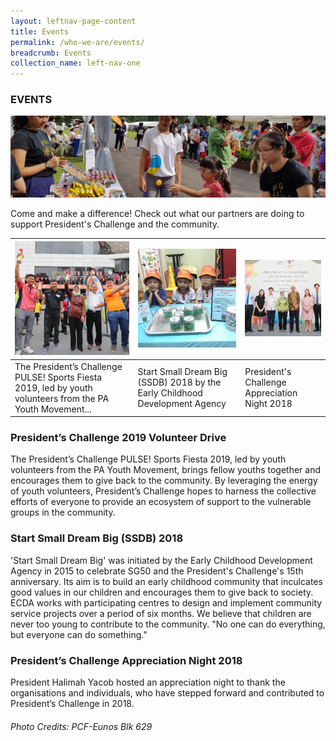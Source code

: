 ```yaml
---
layout: leftnav-page-content
title: Events
permalink: /who-we-are/events/
breadcrumb: Events
collection_name: left-nav-one
---
```


### EVENTS

![Event Top Banner](/images/event-top-banner.jpg "Event Top Banner")

Come and make a difference! Check out what our partners are doing to support President's Challenge and the community.

|[![President’s Challenge PULSE! Sports Fiesta 2019](/images/IMG-20190720-WA0018v1.jpg)](#presidents-challenge-volunteer-drive)|[![Start Small Dream Big (SSDB) 2018](/images/PCF-Eunos_1.jpg)](#start-small-dream-big-ssdb)|[![President's Challenge Appreciation Night 2018](/images/President-s-Challenge-Appreciation-Night.jpg)](#presidents-challenge-appreciation-night)|
|--------------|------------------|-----------------------|
|The President’s Challenge PULSE! Sports Fiesta 2019, led by youth volunteers from the PA Youth Movement...|Start Small Dream Big (SSDB) 2018 by the Early Childhood Development Agency|President's Challenge Appreciation Night 2018|



### President’s Challenge 2019 Volunteer Drive

The President’s Challenge PULSE! Sports Fiesta 2019, led by youth volunteers from the PA Youth Movement, brings fellow youths together and encourages them to give back to the community. By leveraging the energy of youth volunteers, President’s Challenge hopes to harness the collective efforts of everyone to provide an ecosystem of support to the vulnerable groups in the community.


### Start Small Dream Big (SSDB) 2018

'Start Small Dream Big' was initiated by the Early Childhood Development Agency in 2015 to celebrate SG50 and the President's Challenge's 15th anniversary. Its aim is to build an early childhood community that inculcates good values in our children and encourages them to give back to society. ECDA works with participating centres to design and implement community service projects over a period of six months. We believe that children are never too young to contribute to the community. "No one can do everything, but everyone can do something." 


### President’s Challenge Appreciation Night 2018

President Halimah Yacob hosted an appreciation night to thank the organisations and individuals, who have stepped forward and contributed to President’s Challenge in 2018. 


###### Photo Credits: *PCF-Eunos Blk 629*
